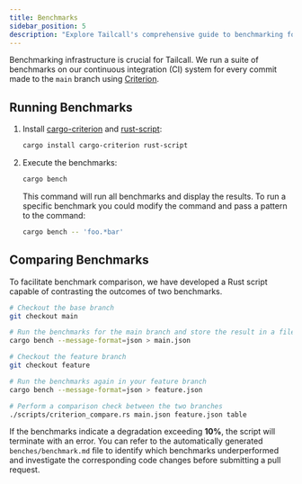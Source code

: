 ```yaml
---
title: Benchmarks
sidebar_position: 5
description: "Explore Tailcall's comprehensive guide to benchmarking for continuous integration (CI) systems. Learn how to seamlessly integrate and run performance tests on every commit to the main branch using Criterion. The guide covers installation of essential tools like cargo-criterion and rust-script, provides step-by-step instructions for executing benchmarks, and details procedures for comparing benchmark results across different code branches. Ensure code efficiency and detect performance degradations early with Tailcall's benchmarking strategies, essential for developers seeking to maintain and improve software performance consistently. Visit the complete guide to start optimizing your CI pipeline today."
---
```


Benchmarking infrastructure is crucial for Tailcall. We run a suite of benchmarks on our continuous integration (CI) system for every commit made to the `main` branch using [Criterion](https://bheisler.github.io/criterion.rs/book/).

## Running Benchmarks

1. Install [cargo-criterion](https://crates.io/crates/cargo-criterion) and [rust-script](https://crates.io/crates/rust-script):
   ```bash
   cargo install cargo-criterion rust-script
   ```
2. Execute the benchmarks:

   ```bash
   cargo bench
   ```

   This command will run all benchmarks and display the results. To run a specific benchmark you could modify the command and pass a pattern to the command:

   ```bash
   cargo bench -- 'foo.*bar'
   ```

## Comparing Benchmarks

To facilitate benchmark comparison, we have developed a Rust script capable of contrasting the outcomes of two benchmarks.

```bash
# Checkout the base branch
git checkout main

# Run the benchmarks for the main branch and store the result in a file
cargo bench --message-format=json > main.json

# Checkout the feature branch
git checkout feature

# Run the benchmarks again in your feature branch
cargo bench --message-format=json > feature.json

# Perform a comparison check between the two branches
./scripts/criterion_compare.rs main.json feature.json table
```

If the benchmarks indicate a degradation exceeding **10%**, the script will terminate with an error. You can refer to the automatically generated `benches/benchmark.md` file to identify which benchmarks underperformed and investigate the corresponding code changes before submitting a pull request.
